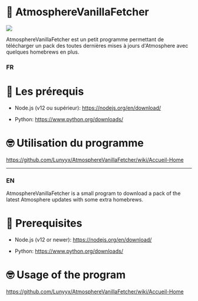 ﻿# 🌌 AtmosphereVanillaFetcher
 
<img src="https://i.imgur.com/xwhZrTP.png">

AtmosphereVanillaFetcher est un petit programme permettant de télécharger un pack des toutes dernières mises à jours d'Atmosphere avec quelques homebrews en plus.

### FR

# 🔧 Les prérequis

- Node.js (v12 ou supérieur): https://nodejs.org/en/download/

- Python: https://www.python.org/downloads/

# 🤓 Utilisation du programme

https://github.com/Lunyyx/AtmosphereVanillaFetcher/wiki/Accueil-Home

--------------------------

### EN

AtmosphereVanillaFetcher is a small program to download a pack of the latest Atmosphere updates with some extra homebrews.

# 🔧 Prerequisites

- Node.js (v12 or newer): https://nodejs.org/en/download/

- Python: https://www.python.org/downloads/

# 🤓 Usage of the program

https://github.com/Lunyyx/AtmosphereVanillaFetcher/wiki/Accueil-Home
